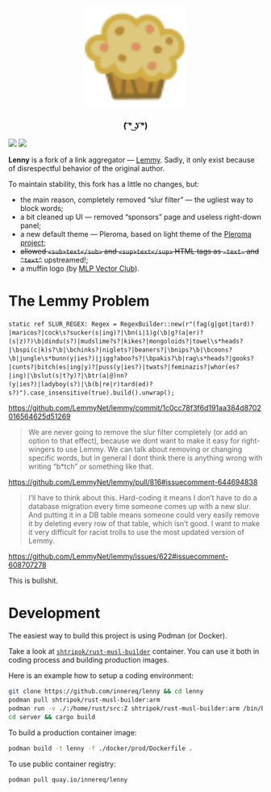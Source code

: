 <p align="center">
  <img width=200px height=200px src="ui/assets/favicon.svg">
  <h3 align="center">( ͡° ͜ʖ ͡°)</h3>
</p>

[![](https://github.com/innereq/lenny/workflows/Continuous%20Integration/badge.svg)](https://github.com/innereq/lenny/actions?query=workflow%3A"Continuous+Integration") [![](https://quay.io/repository/innereq/lenny/status)](https://quay.io/repository/innereq/lenny)

**Lenny** is a fork of a link aggregator — [Lemmy](https://github.com/LemmyNet/lemmy). Sadly, it only exist because of disrespectful behavior of the original author.

To maintain stability, this fork has a little no changes, but:
- the main reason, completely removed “slur filter” — the ugliest way to block words;
- a bit cleaned up UI — removed “sponsors” page and useless right-down panel;
- a new default theme — Pleroma, based on light theme of the [Pleroma project](https://pleroma.social);
- ~~allowed `<sub>text</sub>` and `<sup>text</sup>` HTML tags as `~text~` and `^text^`~~ upstreamed!;
- a muffin logo (by [MLP Vector Club](https://mlpvector.club)).

# The Lemmy Problem

`static ref SLUR_REGEX: Regex = RegexBuilder::new(r"(fag(g|got|tard)?|maricos?|cock\s?sucker(s|ing)?|\bn(i|1)g(\b|g?(a|er)?(s|z)?)\b|dindu(s?)|mudslime?s?|kikes?|mongoloids?|towel\s*heads?|\bspi(c|k)s?\b|\bchinks?|niglets?|beaners?|\bnips?\b|\bcoons?\b|jungle\s*bunn(y|ies?)|jigg?aboo?s?|\bpakis?\b|rag\s*heads?|gooks?|cunts?|bitch(es|ing|y)?|puss(y|ies?)|twats?|feminazis?|whor(es?|ing)|\bslut(s|t?y)?|\btr(a|@)nn?(y|ies?)|ladyboy(s?)|\b(b|re|r)tard(ed)?s?)").case_insensitive(true).build().unwrap();`

https://github.com/LemmyNet/lemmy/commit/1c0cc78f3f6d191aa384d8702016564625d51269

> We are never going to remove the slur filter completely (or add an option to that effect), because we dont want to make it easy for right-wingers to use Lemmy. We can talk about removing or changing specific words, but in general I dont think there is anything wrong with writing “b*tch” or something like that.

https://github.com/LemmyNet/lemmy/pull/816#issuecomment-644694838

> I’ll have to think about this. Hard-coding it means I don’t have to do a database migration every time someone comes up with a new slur. And putting it in a DB table means someone could very easily remove it by deleting every row of that table, which isn’t good. I want to make it very difficult for racist trolls to use the most updated version of Lemmy.

https://github.com/LemmyNet/lemmy/issues/622#issuecomment-608707278

This is bullshit.

# Development

The easiest way to build this project is using Podman (or Docker).

Take a look at [`shtripok/rust-musl-builder`](https://hub.docker.com/r/shtripok/rust-musl-builder) container. You can use it both in coding process and building production images.

Here is an example how to setup a coding environment:

```bash
git clone https://github.com/innereq/lenny && cd lenny
podman pull shtripok/rust-musl-builder:arm
podman run -v ./:/home/rust/src:Z shtripok/rust-musl-builder:arm /bin/bash
cd server && cargo build
```

To build a production container image:

```bash
podman build -t lenny -f ./docker/prod/Dockerfile .
```

To use public container registry:

```bash
podman pull quay.io/innereq/lenny
```